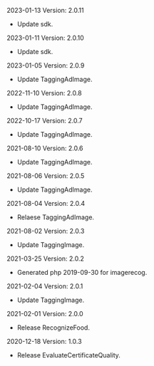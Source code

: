 2023-01-13 Version: 2.0.11
- Update sdk.

2023-01-11 Version: 2.0.10
- Update sdk.

2023-01-05 Version: 2.0.9
- Update TaggingAdImage.

2022-11-10 Version: 2.0.8
- Update TaggingAdImage.

2022-10-17 Version: 2.0.7
- Update TaggingAdImage.

2021-08-10 Version: 2.0.6
- Update TaggingAdImage.

2021-08-06 Version: 2.0.5
- Update TaggingAdImage.

2021-08-04 Version: 2.0.4
- Relaese TaggingAdImage.

2021-08-02 Version: 2.0.3
- Update TaggingImage.

2021-03-25 Version: 2.0.2
- Generated php 2019-09-30 for imagerecog.

2021-02-04 Version: 2.0.1
- Update TaggingImage.

2021-02-01 Version: 2.0.0
- Release RecognizeFood.

2020-12-18 Version: 1.0.3
- Release EvaluateCertificateQuality.

